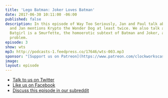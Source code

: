 ```yaml
---
title: 'Lego Batman: Joker Loves Batman'
date: 2017-06-30 10:11:00 -06:00
published: false
description: In this episode of Way Too Seriously, Jan and Paul talk about Lego Batman,
  and Jan mentions Krypto the Wonder Dog at least twice. We also talk about whether
  Batgirl is a Smurfette, the homoerotic subtext of Batman and Joker, and DC’s race
  problem.
episode: 3
show: wts
mp3: http://podcasts-1.feedpress.co/17646/wts-003.mp3
sponsor: "[Support us on Patreon](https://www.patreon.com/clockworkscast)"
image: 
layout: episode
---
```


* [Talk to us on Twitter](http://www.twitter.com/wtscast)
* [Like us on Facebook](https://www.facebook.com/wtscast/)
* [Discuss this episode in our subreddit](#)

